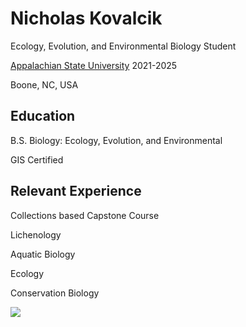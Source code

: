 # Nicholas Kovalcik
Ecology, Evolution, and Environmental Biology Student 

[Appalachian State University](https://biology.appstate.edu/) 2021-2025

Boone, NC, USA

## Education
B.S. Biology: Ecology, Evolution, and Environmental

GIS Certified
## Relevant Experience
Collections based Capstone Course

Lichenology

Aquatic Biology

Ecology

Conservation Biology


<img src="accolades-campus.jpg">

